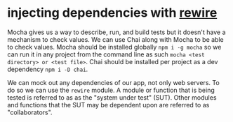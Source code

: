 # injecting dependencies with [rewire](https://github.com/jhnns/rewire)

Mocha gives us a way to describe, run, and build tests but it doesn't have a mechanism to check values. We can use Chai along with Mocha to be able to check values.
Mocha should be installed globally `npm i -g mocha` so we can run it in any project from the command line as such `mocha <test directory> or <test file>`. Chai should be installed per project as a dev dependency `npm i -D chai`.

We can mock out any dependencies of our app, not only web servers. To do so we can use the `rewire` module. A module or function that is being tested is referred to as as the "system under test" (SUT). Other modules and functions that the SUT may be dependent upon are referred to as "collaborators". 
